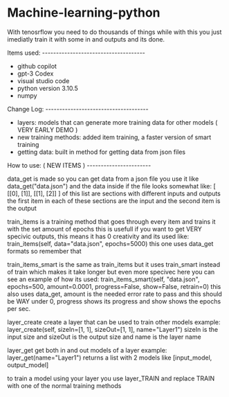 # Machine-learning-python
With tenosrflow you need to do thousands of things while with this you just imediatly train it with some in and outputs and its done.

Items used: -------------------------------------

- github copilot
- gpt-3 Codex
- visual studio code
- python version 3.10.5
- numpy

Change Log: -------------------------------------

- layers: models that can generate more training data for other models ( VERY EARLY DEMO )
- new training methods: added item training, a faster version of smart training
- getting data: built in method for getting data from json files

How to use: ( NEW ITEMS ) -----------------------

data_get is made so you can get data from a json file
you use it like data_get("data.json") and the data inside if the file looks somewhat like:
[ [[0], [1]], [[1], [2]] ] of this list are sections with different inputs and outputs
the first item in each of these sections are the input and the second item is the output

train_items is a training method that goes through every item and trains it with the set amount of epochs
this is usefull if you want to get VERY specivic outputs, this means it has 0 creativity
and its used like: train_items(self, data="data.json", epochs=5000) this one uses data_get formats so remember that

train_items_smart is the same as train_items but it uses train_smart instead of train which makes it take longer but even more specivec
here you can see an example of how its used: train_items_smart(self, "data.json", epochs=500, amount=0.0001, progress=False, show=False, retrain=0)
this also uses data_get, amount is the needed error rate to pass and this should be WAY under 0, progress shows its progress and show shows the epochs per sec.

layer_create create a layer that can be used to train other models
example: layer_create(self, sizeIn=[1, 1], sizeOut=[1, 1], name="Layer1") sizeIn is the input size and sizeOut is the output size and name is the layer name

layer_get get both in and out models of a layer
example: layer_get(name="Layer1") returns a list with 2 models like [input_model, output_model]

to train a model using your layer you use layer_TRAIN and replace TRAIN with one of the normal training methods
